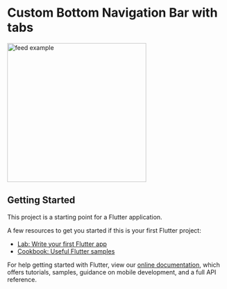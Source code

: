 # Custom Bottom Navigation Bar with tabs

<img src="https://user-images.githubusercontent.com/60619133/99182446-08ea1d80-275b-11eb-9f08-7729c3001bdd.png" alt="feed example" width = "320">

## Getting Started

This project is a starting point for a Flutter application.

A few resources to get you started if this is your first Flutter project:

- [Lab: Write your first Flutter app](https://flutter.dev/docs/get-started/codelab)
- [Cookbook: Useful Flutter samples](https://flutter.dev/docs/cookbook)

For help getting started with Flutter, view our
[online documentation](https://flutter.dev/docs), which offers tutorials,
samples, guidance on mobile development, and a full API reference.
